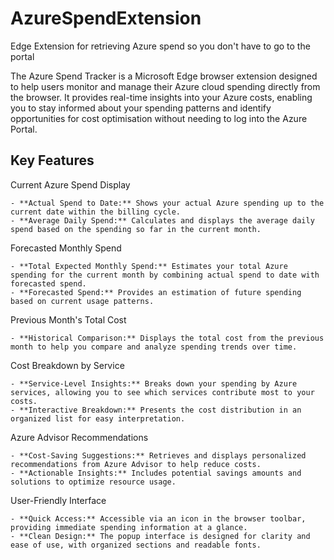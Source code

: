 # AzureSpendExtension
Edge Extension for retrieving Azure spend so you don't have to go to the portal 

The Azure Spend Tracker is a Microsoft Edge browser extension designed to help users monitor and manage their Azure cloud spending directly from the browser. It provides real-time insights into your Azure costs, enabling you to stay informed about your spending patterns and identify opportunities for cost optimisation without needing to log into the Azure Portal.

## Key Features

Current Azure Spend Display

    - **Actual Spend to Date:** Shows your actual Azure spending up to the current date within the billing cycle.
    - **Average Daily Spend:** Calculates and displays the average daily spend based on the spending so far in the current month.

Forecasted Monthly Spend

    - **Total Expected Monthly Spend:** Estimates your total Azure spending for the current month by combining actual spend to date with forecasted spend.
    - **Forecasted Spend:** Provides an estimation of future spending based on current usage patterns.

Previous Month's Total Cost

    - **Historical Comparison:** Displays the total cost from the previous month to help you compare and analyze spending trends over time.

Cost Breakdown by Service

    - **Service-Level Insights:** Breaks down your spending by Azure services, allowing you to see which services contribute most to your costs.
    - **Interactive Breakdown:** Presents the cost distribution in an organized list for easy interpretation.

Azure Advisor Recommendations

    - **Cost-Saving Suggestions:** Retrieves and displays personalized recommendations from Azure Advisor to help reduce costs.
    - **Actionable Insights:** Includes potential savings amounts and solutions to optimize resource usage.

User-Friendly Interface

    - **Quick Access:** Accessible via an icon in the browser toolbar, providing immediate spending information at a glance.
    - **Clean Design:** The popup interface is designed for clarity and ease of use, with organized sections and readable fonts.
